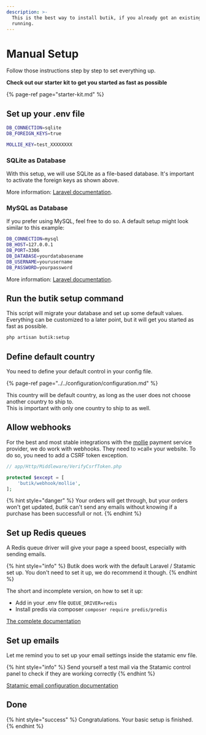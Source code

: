 ```yaml
---
description: >-
  This is the best way to install butik, if you already got an existing project
  running.
---
```


# Manual Setup

Follow those instructions step by step to set everything up.  

**Check out our starter kit to get you started as fast as possible**

{% page-ref page="starter-kit.md" %}

## Set up your .env file

```bash
DB_CONNECTION=sqlite
DB_FOREIGN_KEYS=true

MOLLIE_KEY=test_XXXXXXXX
```

### SQLite as Database

With this setup, we will use SQLite as a file-based database. It's important to activate the foreign keys as shown above.

More information: [Laravel documentation](https://laravel.com/docs/7.x/database). 

### MySQL as Database

If you prefer using MySQL, feel free to do so. A default setup might look similar to this example:

```bash
DB_CONNECTION=mysql
DB_HOST=127.0.0.1
DB_PORT=3306
DB_DATABASE=yourdatabasename
DB_USERNAME=yourusername
DB_PASSWORD=yourpassword
```

More information: [Laravel documentation](https://laravel.com/docs/7.x/database). 

## Run the butik setup command

This script will migrate your database and set up some default values. Everything can be customized to a later point, but it will get you started as fast as possible.

```bash
php artisan butik:setup
```

## Define default country

You need to define your default control in your config file.

{% page-ref page="../../configuration/configuration.md" %}

This country will be default country, as long as the user does not choose another country to ship to.  
This is important with only one country to ship to as well. 

## Allow webhooks

For the best and most stable integrations with the [mollie](https://www.mollie.com/en) payment service provider, we do work with webhooks. They need to »call« your website. To do so, you need to add a CSRF token exception.

```php
// app/Http/Middleware/VerifyCsrfToken.php

protected $except = [
    'butik/webhook/mollie',
];
```

{% hint style="danger" %}
Your orders will get through, but your orders won't get updated, _butik_ can't send any emails without knowing if a purchase has been successfull or not.
{% endhint %}

## Set up Redis queues

A Redis queue driver will give your page a speed boost, especially with sending emails.

{% hint style="info" %}
Butik does work with the default Laravel / Statamic set up. You don't need to set it up, we do recommend it though. 
{% endhint %}

The short and incomplete version, on how to set it up:

* Add in your .env file `QUEUE_DRIVER=redis`
* Install predis via composer `composer require predis/predis`

[The complete documentation](https://laravel.com/docs/master/redis)

##  Set up emails

Let me remind you to set up your email settings inside the statamic env file.

{% hint style="info" %}
Send yourself a test mail via the Statamic control panel to check if they are working correctly
{% endhint %}

 [Statamic email configuration documentation](https://statamic.dev/email)

## Done

{% hint style="success" %}
Congratulations. Your basic setup is finished.
{% endhint %}

